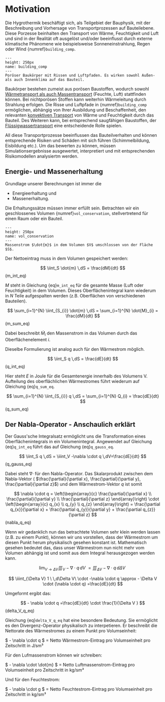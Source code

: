 # Motivation

Die Hygrothermik beschäftigt sich, als Teilgebiet der Bauphysik, mit der Beschreibung und Vorhersage von
Transportprozessen auf Bauteilebene. Diese Porzesse beinhalten den Transport von Wärme, Feuchtigkeit und Luft und sind
in der Realität oft ausgelöst und/oder beeinflusst durch externe klimatische Phänomene wie beispielsweise
Sonneneinstrahlung, Regen oder Wind {numref}`building_comp`.

```{figure} img/Motivation/building_comp.png
---
height: 250px
name: building_comp
---
Poröser Baukörper mit Rissen und Luftpfaden. Es wirken sowohl Außen- als auch Innenklima auf das Bauteil.
```

Baukörper bestehen zumeist aus porösen Baustoffen, wodurch
sowohl [Wärmetransport als auch Massentransport](Wärmebrücken.md) (Feuchte, Luft) stattfinden können. Bei nichtporösen
Stoffen kann weiterhin Wärmeleitung durch Strahlung erfolgen. Die Risse und Luftpfade in {numref}`building_comp`
ermöglichen, abhängig von Ihrer Ausbildung und Beschaffenheit, den relevanten
[konvektiven Transport](Konvektiver_Transport.md) von Wärme und Feuchtigkeit durch das Bauteil. Des Weiteren kann, bei
entsprechend saugfähigen Baustoffen, der
[Flüssigwassertransport](FL_Theorie.md) eine entscheidende Rolle spielen.

All diese Transportprozesse beeinflussen das Bauteilverhalten und können entsprechende Risiken und Schäden mit sich
führen (Schimmelbildung, Eisbildung etc.). Um das bewerten zu können, müssen Simulationsergebnisse ausgewertet,
interpretiert und mit entsprechenden Risikomodellen analysiertm werden.

## Energie- und Massenerhaltung

Grundlage unserer Berechnungen ist immer die

- Energieerhaltung und
- Massenerhaltung.

Die Erhaltungssätze müssen immer erfüllt sein. Betrachten wir ein geschlossenes Volumen {numref}`vol_conservation`,
stellvertretend für einen Raum oder ein Bauteil.

```{figure} img/Motivation/vol_conservation.png
---
height: 250px
name: vol_conservation
---
Massenstrom $\dot{m}$ in dem Volumen $V$ umschlossen von der Fläche $S$.
```

Der Nettoeintrag muss in dem Volumen gespeichert werden:

$$ \iint_S \dot{m} \,dS = \frac{dM}{dt} $$(m_int_eq)

$M$ steht in Gleichung {eq}`m_int_eq` für die gesamte Masse (Luft oder Feuchtigkeit) in dem Volumen. Dieses
Oberflächenintegral kann wiederum in $N$ Teile aufgespalten werden (z.B. Oberflächen von verschiedenen Bauteilen).

$$ \sum_{i=1}^{N} \iint_{S_{i}} \dot{m} \,dS = \sum_{i=1}^{N} \dot{M}_{i} = \frac{dM}{dt} $$(m_sum_eq)

Dabei beschreibt $\dot{M}_{i}$ den Massenstrom in das Volumen durch das Oberflächenelement $i$.

Dieselbe Formulierung ist analog auch für den Wärmestrom möglich.

$$ \iint_S q \,dS = \frac{dE}{dt} $$(q_int_eq)

Hier steht $E$ in Joule für die Gesamtenergie innerhalb des Volumens V. Aufteilung des oberflächlichen Wärmestromes
führt wiederum auf Gleichung {eq}`q_sum_eq`.

$$ \sum_{i=1}^{N} \iint_{S_{i}} q \,dS = \sum_{i=1}^{N} Q_{i} = \frac{dE}{dt} $$(q_sum_eq)

## Der Nabla-Operator - Anschaulich erklärt

Der Gauss'sche Integralsatz ermöglicht uns die Transformation eines Oberflächenintegrals in ein Volumenintegral.
Angewendet auf Gleichung {eq}`q_int_eq` führt das auf Gleichung {eq}`q_gauss_eq`.

$$ \iint_S q \,dS = \iiint_V -\nabla \cdot q \,dV=\frac{dE}{dt} $$(q_gauss_eq)

Dabei steht $\nabla \cdot$ für den Nabla-Operator. Das Skalarprodukt zwischen dem Nabla-Vektor (
$\frac{\partial}{\partial x}, \frac{\partial}{\partial y}, \frac{\partial}{\partial z}$) und dem Wärmestrom-Vektor $q$
ist somit

$$ \nabla \cdot q = \left(\begin{array}{c} \frac{\partial}{\partial x} \\ \frac{\partial}{\partial y} \\
\frac{\partial}{\partial z} \end{array}\right) \cdot \left(\begin{array}{c} q_{x} \\ q_{y} \\ q_{z} \end{array}\right) =
\frac{\partial q_{x}}{\partial x} + \frac{\partial q_{y}}{\partial y} + \frac{\partial q_{z}}{\partial z} $$(nabla_q_eq)

Wenn wir gedanklich nun das betrachtete Volumen sehr klein werden lassen (z.B. zu einem Punkt), können wir uns
vorstellen, dass der Wärmestrom um diesen Punkt herum physikalisch gesehen konstant ist. Mathematisch gesehen bedeutet
das, dass unser Wärmestrom nun nicht mehr vom Volumen abhängig ist und somit aus dem Integral herausgezogen werden kann.

$$ \lim_{V \to \Delta V} \iiint_V -\nabla \cdot q \,dV\ = \iiint_{\Delta V} -\nabla \cdot q \,d\Delta V\ $$

$$ \iiint_{\Delta V} 1 \ \,d\Delta V\ \cdot -\nabla \cdot q \approx - \Delta V \cdot (\nabla \cdot q) =\frac{dE}{dt} $$

Umgeformt ergibt das:

$$ - \nabla \cdot q =\frac{dE}{dt} \cdot \frac{1}{\Delta V } $$(delta_V_q_eq)

Gleichung {eq}`delta_V_q_eq` hat eine besondere Bedeutung. Sie ermöglicht es den Divergenz-Operator physikalisch zu
interpetieren. Er beschreibt die Nettorate des Wärmestromes zu einem Punkt pro Volumseinheit:

$ - \nabla \cdot q $ = Netto Wärmestrom-Eintrag pro Volumseinheit pro Zeitschritt in J/sm³

Für den Lufmassenstrom können wir schreiben:

$ - \nabla \cdot \dot{m} $ = Netto Luftmassenstrom-Eintrag pro Volumseinheit pro Zeitschritt in kg/sm³

Und für den Feuchtestrom:

$ - \nabla \cdot g $ = Netto Feuchtestrom-Eintrag pro Volumseinheit pro Zeitschritt in kg/sm³
